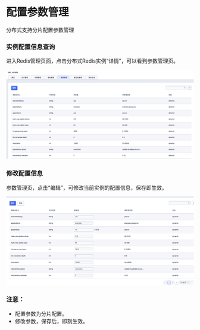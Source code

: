 # 配置参数管理


分布式支持分片配置参数管理

### 实例配置信息查询

进入Redis管理页面，点击分布式Redis实例“详情”，可以看到参数管理页。

![image](/images/udredisconfig1.png)

### 修改配置信息

参数管理页，点击“编辑”，可修改当前实例的配置信息，保存即生效。

![image](/images/udredisconfig2.png)

### 注意：
- 配置参数为分片配置。
- 修改参数，保存后，即刻生效。
